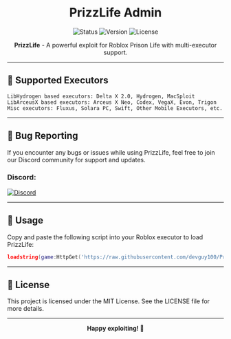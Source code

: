 <h1 align="center">PrizzLife Admin</h1>

<p align="center">
  <img src="https://img.shields.io/badge/Status-Active-brightgreen" alt="Status">
    <!-- <img src="https://img.shields.io/badge/Status-Inactive-red" alt="Status"> -->
  <img src="https://img.shields.io/badge/Version-0.8.1-blue" alt="Version">
  <img src="https://img.shields.io/github/license/devguy100/PrizzLife" alt="License">
</p>

<p align="center">
  <strong>PrizzLife</strong> - A powerful exploit for Roblox Prison Life with multi-executor support.
</p>

---

## 🚀 Supported Executors

```plaintext
LibHydrogen based executors: Delta X 2.0, Hydrogen, MacSploit
LibArceusX based executors: Arceus X Neo, Codex, VegaX, Evon, Trigon
Misc executors: Fluxus, Solara PC, Swift, Other Mobile Executors, etc.
```

---

## 🐛 Bug Reporting

If you encounter any bugs or issues while using PrizzLife, feel free to join our Discord community for support and updates.

### Discord:
<a href="https://discord.gg/yMyYPfmkBc" target="_blank">
  <img src="https://img.shields.io/badge/Discord-Join%20Now-5865F2?logo=discord&logoColor=white" alt="Discord">
</a>

---

## 🔗 Usage

Copy and paste the following script into your Roblox executor to load PrizzLife:

```lua
loadstring(game:HttpGet('https://raw.githubusercontent.com/devguy100/PrizzLife/main/pladmin.lua'))()
```

---

## 📜 License

This project is licensed under the MIT License. See the LICENSE file for more details.

---

<p align="center">
  <strong>Happy exploiting! 🚀</strong>
</p>
